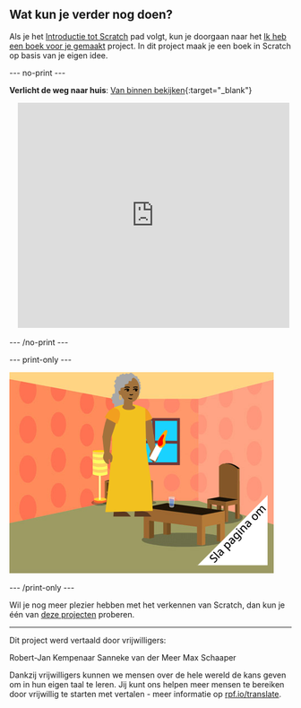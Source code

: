 ## Wat kun je verder nog doen?

Als je het [Introductie tot Scratch](https://projects.raspberrypi.org/nl-NL/pathway/scratch-intro) pad volgt, kun je doorgaan naar het [Ik heb een boek voor je gemaakt](https://projects.raspberrypi.org/nl-NL/projects/i-made-you-a-book) project. In dit project maak je een boek in Scratch op basis van je eigen idee.

--- no-print ---

**Verlicht de weg naar huis**: [Van binnen bekijken](https://scratch.mit.edu/projects/499860786/editor){:target="_blank"}
<div class="scratch-preview" style="margin-left: 15px;">
  <iframe allowtransparency="true" width="485" height="402" src="https://scratch.mit.edu/projects/embed/499860786/?autostart=false" frameborder="0"></iframe>
</div>

--- /no-print ---

--- print-only ---

![Een 'Ik heb een boek voor je gemaakt'-project.](images/book-cover.png)

--- /print-only ---

Wil je nog meer plezier hebben met het verkennen van Scratch, dan kun je één van [deze projecten](https://projects.raspberrypi.org/nl-NL/projects?software%5B%5D=scratch&curriculum%5B%5D=%201) proberen.

***
Dit project werd vertaald door vrijwilligers:

Robert-Jan Kempenaar
Sanneke van der Meer
Max Schaaper

Dankzij vrijwilligers kunnen we mensen over de hele wereld de kans geven om in hun eigen taal te leren. Jij kunt ons helpen meer mensen te bereiken door vrijwillig te starten met vertalen - meer informatie op [rpf.io/translate](https://rpf.io/translate).
